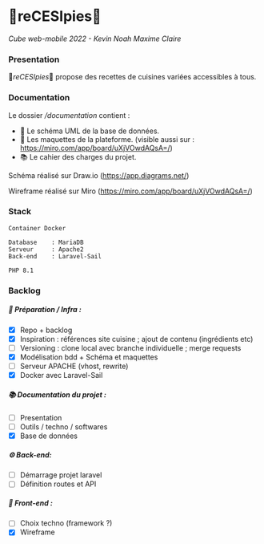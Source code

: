 # 🧁reCESIpies🧁

_Cube web-mobile 2022 - Kevin Noah Maxime Claire_

### Presentation

🧁*reCESIpies*🧁 propose des recettes de cuisines variées accessibles à tous.

### Documentation

Le dossier */documentation* contient :

 - 📐 Le schéma UML de la base de données.
 - 💄 Les maquettes de la plateforme. (visible  aussi sur : https://miro.com/app/board/uXjVOwdAQsA=/)
 - 📚 Le cahier des charges du projet.

Schéma réalisé sur Draw.io (https://app.diagrams.net/)

Wireframe réalisé sur Miro (https://miro.com/app/board/uXjVOwdAQsA=/)

### Stack

    Container Docker

    Database    : MariaDB
    Serveur     : Apache2
    Back-end    : Laravel-Sail

    PHP 8.1


### Backlog


##### 🔧 Préparation / Infra :

* [x] Repo + backlog
* [x] Inspiration : références site cuisine ; ajout de contenu (ingrédients etc)
* [ ] Versioning : clone local avec branche individuelle ; merge requests 
* [x] Modélisation bdd + Schéma et maquettes
* [ ] Serveur APACHE (vhost, rewrite)
* [x] Docker avec Laravel-Sail 

##### 📚 Documentation du projet :

 * [ ] Presentation
 * [ ] Outils / techno / softwares
 * [x] Base de données

##### ⚙️ Back-end:

* [ ] Démarrage projet laravel
* [ ] Définition routes et API

##### :nail_care: Front-end :

* [ ] Choix techno (framework ?)
* [x] Wireframe
